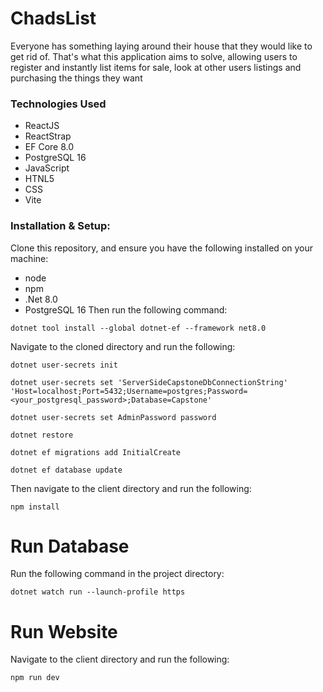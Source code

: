 # ChadsList
Everyone has something laying around their house that they would like to get rid of. That's what this application aims to solve, allowing users to register and instantly list items for sale, look at other users listings and purchasing the things they want

### Technologies Used
- ReactJS
- ReactStrap
- EF Core 8.0
- PostgreSQL 16
- JavaScript
- HTNL5
- CSS
- Vite
### Installation & Setup:
Clone this repository, and ensure you have the following installed on your machine:
- node
- npm
- .Net 8.0
- PostgreSQL 16
Then run the following command:
```
dotnet tool install --global dotnet-ef --framework net8.0
```
Navigate to the cloned  directory and run the following:
```
dotnet user-secrets init
```
```
dotnet user-secrets set 'ServerSideCapstoneDbConnectionString' 'Host=localhost;Port=5432;Username=postgres;Password=<your_postgresql_password>;Database=Capstone'
```
```
dotnet user-secrets set AdminPassword password
```
```
dotnet restore
```
```
dotnet ef migrations add InitialCreate
```
```
dotnet ef database update
```
Then navigate to the client directory and run the following:
```
npm install
```
# Run Database
Run the following command in the project directory:
```
dotnet watch run --launch-profile https
```
# Run Website
Navigate to the client directory and run the following:
```
npm run dev
```

